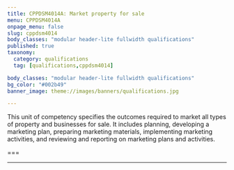 ```yaml
---
title: CPPDSM4014A: Market property for sale
menu: CPPDSM4014A
onpage_menu: false
slug: cppdsm4014
body_classes: "modular header-lite fullwidth qualifications"
published: true
taxonomy:
  category: qualifications
  tag: [qualifications,cppdsm4014]

body_classes: "modular header-lite fullwidth qualifications"
bg_color: "#002b49"
banner_image: theme://images/banners/qualifications.jpg

---
```


This unit of competency specifies the outcomes required to market all types of property and businesses for sale. It includes planning, developing a marketing plan, preparing marketing materials, implementing marketing activities, and reviewing and reporting on marketing plans and activities.

===

---
